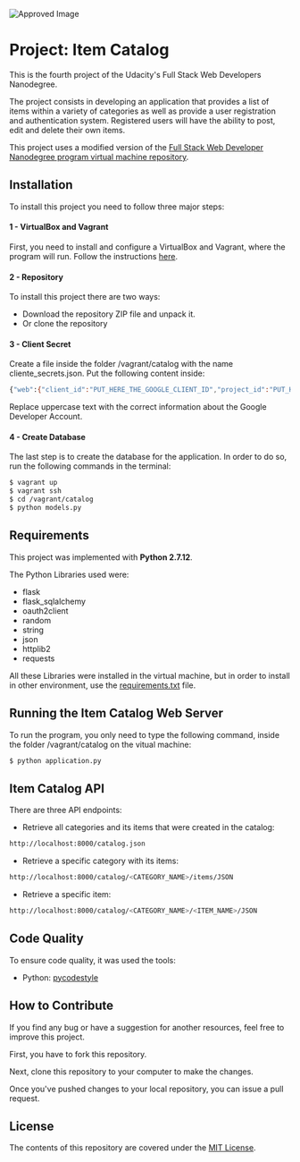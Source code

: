 ![Approved Image](https://rccmodena.github.io/FSND_build_a_portfolio_site/img/approved.png)

# Project: Item Catalog

This is the fourth project of the Udacity's Full Stack Web Developers Nanodegree.

The project consists in developing an application that provides a list of items within a variety of categories as well as provide a user registration and authentication system. Registered users will have the ability to post, edit and delete their own items.

This project uses a modified version of the [Full Stack Web Developer Nanodegree program virtual machine repository](https://github.com/udacity/fullstack-nanodegree-vm).


## Installation

To install this project you need to follow three major steps:

#### 1 - VirtualBox and Vagrant

First, you need to install and configure a VirtualBox and Vagrant, where the program will run. Follow the instructions [here](https://github.com/udacity/fullstack-nanodegree-vm#installation).

#### 2 - Repository

To install this project there are two ways:
- Download the repository ZIP file and unpack it.
- Or clone the repository

#### 3 - Client Secret

Create a file inside the folder /vagrant/catalog with the name cliente_secrets.json. Put the following content inside:

```sh
{"web":{"client_id":"PUT_HERE_THE_GOOGLE_CLIENT_ID","project_id":"PUT_HERE_THE_PROJECT_ID","auth_uri":"https://accounts.google.com/o/oauth2/auth","token_uri":"https://oauth2.googleapis.com/token","auth_provider_x509_cert_url":"https://www.googleapis.com/oauth2/v2/certs","client_secret":"PUT_HERE_THE CLIENT_SECRET","redirect_uris":["http://localhost:8000"],"javascript_origins":["http://localhost:8000"]}}
```
Replace uppercase text with the correct information about the Google Developer Account.

#### 4 - Create Database

The last step is to create the database for the application. In order to do so, run the following commands in the terminal:

```sh
$ vagrant up
$ vagrant ssh
$ cd /vagrant/catalog
$ python models.py
```

## Requirements

This project was implemented with **Python 2.7.12**.

The Python Libraries used were:
- flask
- flask_sqlalchemy
- oauth2client
- random
- string
- json
- httplib2
- requests

All these Libraries were installed in the virtual machine, but in order to install in other environment, use the [requirements.txt](requirements.txt) file.


## Running the Item Catalog Web Server

To run the program, you only need to type the following command, inside the folder /vagrant/catalog on the vitual machine:
```sh
$ python application.py
```

## Item Catalog API

There are three API endpoints:

- Retrieve all categories and its items that were created in the catalog:

```sh
http://localhost:8000/catalog.json
```

- Retrieve a specific category with its items:

```sh
http://localhost:8000/catalog/<CATEGORY_NAME>/items/JSON
```

- Retrieve a specific item:

```sh
http://localhost:8000/catalog/<CATEGORY_NAME>/<ITEM_NAME>/JSON
```

## Code Quality

To ensure code quality, it was used the tools:
- Python: [pycodestyle](https://github.com/PyCQA/pycodestyle)

## How to Contribute

If you find any bug or have a suggestion for another resources, feel free to improve this project.

First, you have to fork this repository.

Next, clone this repository to your computer to make the changes.

Once you've pushed changes to your local repository, you can issue a pull request.

## License

The contents of this repository are covered under the [MIT License](LICENSE).
